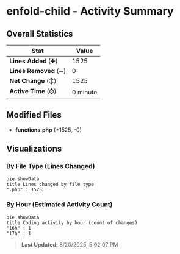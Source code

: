 # enfold-child - Activity Summary 

## Overall Statistics

| Stat                   | Value                                                             |
| ---------------------- | ----------------------------------------------------------------- |
| **Lines Added** (➕)   | 1525                                          |
| **Lines Removed** (➖) | 0                                        |
| **Net Change** (↕)    | 1525                |
| **Active Time** (⌚)   | 0 minute |


## Modified Files
- **functions.php** (+1525, -0)

## Visualizations

### By File Type (Lines Changed)

```mermaid
pie showData
title Lines changed by file type
".php" : 1525
```

### By Hour (Estimated Activity Count)

```mermaid
pie showData
title Coding activity by hour (count of changes)
"16h" : 1
"17h" : 1
```


> **Last Updated:** 8/20/2025, 5:02:07 PM